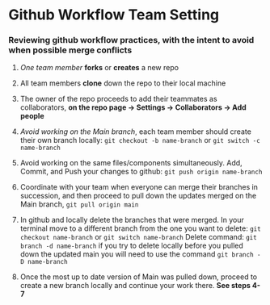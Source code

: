 # Github Workflow Team Setting

### Reviewing github workflow practices, with the intent to avoid when possible merge conflicts

1. *One team member* **forks** or **creates** a new repo

2. All team members **clone** down the repo to their local machine

3. The owner of the repo proceeds to add their teammates as collaborators, **on the repo page -> Settings -> Collaborators -> Add people**

4. *Avoid working on the Main branch*, each team member should create their own branch locally: `git checkout -b name-branch` or `git switch -c name-branch`

5. Avoid working on the same files/components simultaneously. Add, Commit, and Push your changes to github: `git push origin name-branch`

6. Coordinate with your team when everyone can merge their branches in succession, and then proceed to pull down the updates merged on the Main branch, `git pull origin main`

7. In github and locally delete the branches that were merged. In your terminal move to a different branch from the one you want to delete: `git checkout name-branch` or `git switch name-branch` Delete command: `git branch -d name-branch` if you try to delete locally before you pulled down the updated main you will need to use the command `git branch -D name-branch`

8. Once the most up to date version of Main was pulled down, proceed to create a new branch locally and continue your work there. **See steps 4-7**